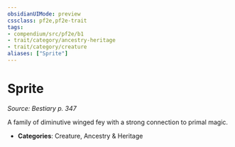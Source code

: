 ```yaml
---
obsidianUIMode: preview
cssclass: pf2e,pf2e-trait
tags:
- compendium/src/pf2e/b1
- trait/category/ancestry-heritage
- trait/category/creature
aliases: ["Sprite"]
---
```

# Sprite  
*Source: Bestiary p. 347*  

A family of diminutive winged fey with a strong connection to primal magic.

- **Categories**: Creature, Ancestry & Heritage